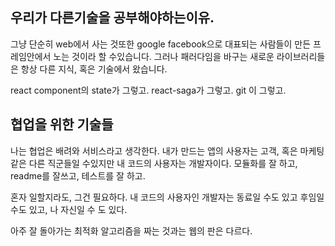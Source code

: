 ##  우리가 다른기술을 공부해야하는이유.

그냥 단순히 web에서 사는 것또한 google facebook으로 대표되는 사람들이 만든 프레임안에서 노는 것이라 할 수있습니다.
그러나 패러다임을 바구는 새로운 라이브러리들은 항상 다른 지식, 혹은 기술에서 왔습니다.

react component의 state가 그렇고.
react-saga가 그렇고.
git 이 그렇고.

## 협업을 위한 기술들

나는 협업은 배려와 서비스라고 생각한다.
내가 만드는 앱의 사용자는 고객, 혹은 마케팅같은 다른 직군들일 수있지만
내 코드의 사용자는 개발자이다. 
모듈화를 잘 하고, readme를 잘쓰고, 테스트를 잘 하고.

혼자 일할지라도, 그건 필요하다. 내 코드의 사용자인 개발자는 동료일 수도 있고 후임일 수도 있고, 나 자신일 수 도 있다.

아주 잘 돌아가는 최적화 알고리즘을 짜는 것과는 웹의 판은 다르다.


